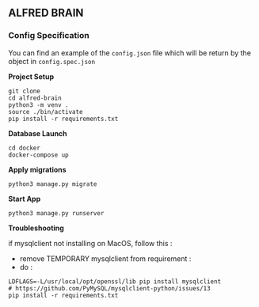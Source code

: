 ## ALFRED BRAIN

### Config Specification

You can find an example of the `config.json` file which will be return by the object in `config.spec.json`

__Project Setup__
```
git clone
cd alfred-brain
python3 -m venv .
source ./bin/activate
pip install -r requirements.txt
```

__Database Launch__
```
cd docker
docker-compose up
```

__Apply migrations__
```
python3 manage.py migrate
```

__Start App__
```
python3 manage.py runserver
```

__Troubleshooting__

if mysqlclient not installing on MacOS, follow this :
- remove TEMPORARY mysqlclient from requirement :
- do :
```
LDFLAGS=-L/usr/local/opt/openssl/lib pip install mysqlclient 
# https://github.com/PyMySQL/mysqlclient-python/issues/13
pip install -r requirements.txt
```